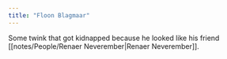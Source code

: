 ```yaml
---
title: "Floon Blagmaar"
---
```

Some twink that got kidnapped because he looked like his friend [[notes/People/Renaer Neverember|Renaer Neverember]].